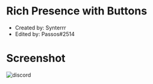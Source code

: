 # Rich Presence with Buttons

- Created by: Synterrr
- Edited by: Passos#2514

# Screenshot

![discord](https://user-images.githubusercontent.com/66309118/110198992-03f9c880-7e35-11eb-95d0-943b3442373e.png)
